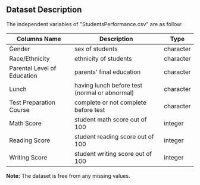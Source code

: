 ## Dataset Description

The independent variables of "StudentsPerformance.csv" are as follow:


| **Columns Name** | **Description** |  **Type**  |
|------------------|-----------------|------------|
| Gender | sex of students | character |
| Race/Ethnicity | ethnicity of students | character |
| Parental Level of Education | parents' final education | character |
| Lunch | having lunch before test (normal or abnormal) | character |
| Test Preparation Course | complete or not complete before test | character |
| Math Score | student math score out of 100 | integer |
| Reading Score | student reading score out of 100 | integer |
| Writing Score | student writing score out of 100 | integer |

**Note:** The dataset is free from any missing values.

